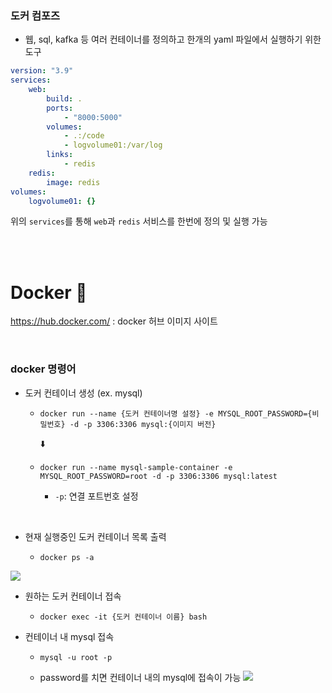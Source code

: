 ### 도커 컴포즈

- 웹, sql, kafka 등 여러 컨테이너를 정의하고 한개의 yaml 파일에서 실행하기 위한 도구

```yaml
version: "3.9"
services:
    web:
        build: . 
        ports:
            - "8000:5000"
        volumes:
            - .:/code
            - logvolume01:/var/log
        links:
            - redis
    redis:
        image: redis
volumes:
    logvolume01: {}
```

위의 `services`를 통해 `web`과 `redis` 서비스를 한번에 정의 및 실행 가능

<br><br>

# Docker 🐳
https://hub.docker.com/ : docker 허브 이미지 사이트

<br>
  

### docker 명령어
- 도커 컨테이너 생성 (ex. mysql)
  - `docker run --name {도커 컨테이너명 설정} -e MYSQL_ROOT_PASSWORD={비밀번호} -d -p 3306:3306 mysql:{이미지 버전}`

    ⬇️

  - `docker run --name mysql-sample-container -e MYSQL_ROOT_PASSWORD=root -d -p 3306:3306 mysql:latest`

    - `-p`: 연결 포트번호 설정

<br>

- 현재 실행중인 도커 컨테이너 목록 출력
  
  - `docker ps -a`
    

![](images/2023-07-16-18-44-01.png)

- 원하는 도커 컨테이너 접속
  
  - `docker exec -it {도커 컨테이너 이름} bash`
    
- 컨테이너 내 mysql 접속
  
  - `mysql -u root -p`
    
  - password를 치면 컨테이너 내의 mysql에 접속이 가능
  ![](images/2023-07-16-18-41-42.png)
